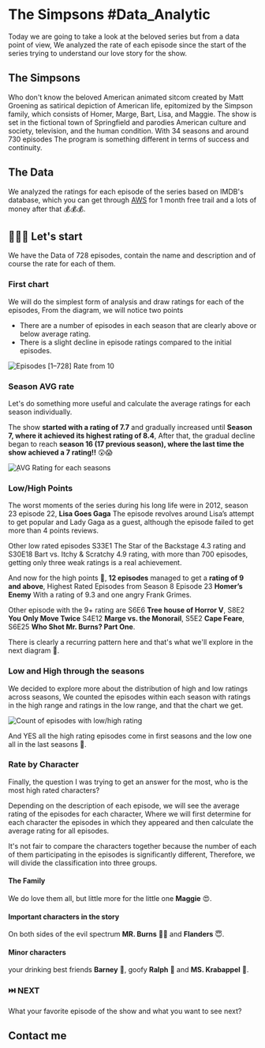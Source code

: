 # The Simpsons #Data_Analytic
Today we are going to take a look at the beloved series but from a data point of view, We analyzed the rate of each episode since the start of the series trying to understand our love story for the show.

## The Simpsons
Who don't know the beloved American animated sitcom created by Matt Groening as satirical depiction of American life, epitomized by the Simpson family, which consists of Homer, Marge, Bart, Lisa, and Maggie. The show is set in the fictional town of Springfield and parodies American culture and society, television, and the human condition.
With 34 seasons and around 730 episodes The program is something different in terms of success and continuity.

## The Data
We analyzed the ratings for each episode of the series based on IMDB's database, which you can get through [AWS](https://developer.imdb.com/)  for 1 month free trail and a lots of money after that 💰💰​💰. 

## 👨🏻‍🚀 Let's start
We have the Data of 728 episodes, contain the name and description and of course the rate for each of them.

### First chart
We will do the simplest form of analysis and draw ratings for each of the episodes, From the diagram, we will notice two points
- There are a number of episodes in each season that are clearly above or below average rating.
- There is a slight decline in episode ratings compared to the initial episodes.

![Episodes [1–728] Rate from 10](https://cdn-images-1.medium.com/max/800/1*S0YWpnSd1qm6OLVFyXzXYw.png)

### Season AVG rate
Let's do something more useful and calculate the average ratings for each season individually.

The show **started with a rating of 7.7** and gradually increased until **Season 7, where it achieved its highest rating of 8.4**, After that, the gradual decline began to reach **season 16 (17 previous season), where the last time the show achieved a 7 rating!!** ​😲​😱​

![ِAVG Rating for each seasons](https://cdn-images-1.medium.com/max/800/1*6vIKYxX4Rlimq5zHSOpNmg.png)

### Low/High Points
The worst moments of the series during his long life were in 2012, season 23 episode 22, **Lisa Goes Gaga** The episode revolves around Lisa’s attempt to get popular and Lady Gaga as a guest, although the episode failed to get more than 4 points reviews.

Other low rated episodes S33E1 The Star of the Backstage 4.3 rating and S30E18 Bart vs. Itchy & Scratchy 4.9 rating, with more than 700 episodes, getting only three weak ratings is a real achievement.

And now for the high points 🤩​​, **12 episodes** managed to get a **rating of 9 and above**, Highest Rated Episodes from Season 8 Episode 23 **Homer’s Enemy** With a rating of 9.3 and one angry Frank Grimes.

Other episode with the 9+ rating are S6E6 **Tree house of Horror V**, S8E2 **You Only Move Twice** S4E12 **Marge vs. the Monorail**, S5E2 **Cape Feare**, S6E25 **Who Shot Mr. Burns? Part One**.

There is clearly a recurring pattern here and that's what we'll explore in the next diagram​ 🧐.

### Low and High through the seasons
We decided to explore more about the distribution of high and low ratings across seasons, We counted the episodes within each season with ratings in the high range and ratings in the low range, and that the chart we get.

![Count of episodes with low/high rating](https://miro.medium.com/max/720/1*BheAHWAtvEGS7p7mJC5_SA.png)

And YES all the high rating episodes come in first seasons and the low one all in the last seasons 🥶.

### Rate by Character
Finally, the question I was trying to get an answer for the most, who is the most high rated characters?

Depending on the description of each episode, we will see the average rating of the episodes for each character, Where we will first determine for each character the episodes in which they appeared and then calculate the average rating for all episodes.

It's not fair to compare the characters together because the number of each of them participating in the episodes is significantly different, Therefore, we will divide the classification into three groups.

#### The Family

We do love them all, but little more for the little one **Maggie​**​ 😍.

#### Important characters in the story

On both sides of the evil spectrum **MR. Burns** 🧛🏻​​ and **Flanders​​**​ 😇.​

#### Minor characters

your drinking best friends **Barney**​ 🍻, goofy **Ralph**​ 🤪 and **MS. Krabappel**​ 🙏.

### ⏭️​ NEXT
What your favorite episode of the show and what you want to see next?

## Contact me
 